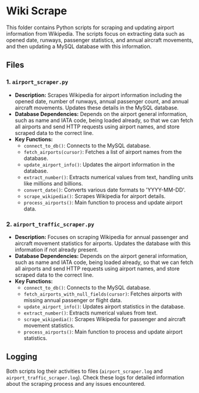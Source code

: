 # Wiki Scrape

This folder contains Python scripts for scraping and updating airport information from Wikipedia. The scripts focus on extracting data such as opened date, runways, passenger statistics, and annual aircraft movements, and then updating a MySQL database with this information.

## Files

### 1. `airport_scraper.py`

- **Description:** Scrapes Wikipedia for airport information including the opened date, number of runways, annual passenger count, and annual aircraft movements. Updates these details in the MySQL database.
- **Database Dependencies:** Depends on the airport general information, such as name and IATA code, being loaded already, so that we can fetch all airports and send HTTP requests using airport names, and store scraped data to the correct line.
- **Key Functions:**
  - `connect_to_db()`: Connects to the MySQL database.
  - `fetch_airports(cursor)`: Fetches a list of airport names from the database.
  - `update_airport_info()`: Updates the airport information in the database.
  - `extract_number()`: Extracts numerical values from text, handling units like millions and billions.
  - `convert_date()`: Converts various date formats to 'YYYY-MM-DD'.
  - `scrape_wikipedia()`: Scrapes Wikipedia for airport details.
  - `process_airports()`: Main function to process and update airport data.

### 2. `airport_traffic_scraper.py`

- **Description:** Focuses on scraping Wikipedia for annual passenger and aircraft movement statistics for airports. Updates the database with this information if not already present. 
- **Database Dependencies:** Depends on the airport general information, such as name and IATA code, being loaded already, so that we can fetch all airports and send HTTP requests using airport names, and store scraped data to the correct line.
- **Key Functions:**
  - `connect_to_db()`: Connects to the MySQL database.
  - `fetch_airports_with_null_fields(cursor)`: Fetches airports with missing annual passenger or flight data.
  - `update_airport_info()`: Updates airport statistics in the database.
  - `extract_number()`: Extracts numerical values from text.
  - `scrape_wikipedia()`: Scrapes Wikipedia for passenger and aircraft movement statistics.
  - `process_airports()`: Main function to process and update airport statistics.

## Logging

Both scripts log their activities to files (`airport_scraper.log` and `airport_traffic_scraper.log`). Check these logs for detailed information about the scraping process and any issues encountered.

